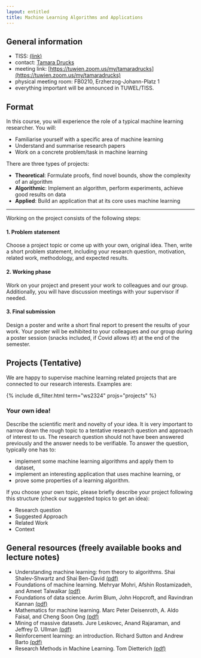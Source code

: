 ```yaml
---
layout: entitled
title: Machine Learning Algorithms and Applications
---
```

## General information

- TISS: [(link)](https://tiss.tuwien.ac.at/course/educationDetails.xhtml?dswid=1784&dsrid=101&courseNr=194101&semester=2023S)
- contact: [Tamara Drucks](mailto:tamara.drucks@tuwien.ac.at)
- meeting link: [https://tuwien.zoom.us/my/tamaradrucks](https://tuwien.zoom.us/my/tamaradrucks)
- physical meeting room: FB0210, Erzherzog-Johann-Platz 1
- everything important will be announced in TUWEL/TISS.


## Format

In this course, you will experience the role of a typical machine learning researcher.
You will:
* Familiarise yourself with a specific area of machine learning
* Understand and summarise research papers
* Work on a concrete problem/task in machine learning

There are three types of projects:
* **Theoretical**: Formulate proofs, find novel bounds, show the complexity of an algorithm
* **Algorithmic**: Implement an algorithm, perform experiments, achieve good results on data
* **Applied**: Build an application that at its core uses machine learning

---

Working on the project consists of the following steps:

#### 1. Problem statement

Choose a project topic or come up with your own, original idea. Then, write a short problem statement, including your research question, motivation, related work, methodology, and expected results.

#### 2. Working phase

Work on your project and present your work to colleagues and our group. Additionally, you will have discussion meetings with your supervisor if needed. 

#### 3. Final submission

Design a poster and write a short final report to present the results of your work. Your poster will be exhibited to your colleagues and our group during a poster session (snacks included, if Covid allows it!) at the end of the semester.


## Projects (Tentative)

<!-- Here you can find a list of potential projects to choose from:

### Applied & theoretical projects -->

We are happy to supervise machine learning related projects that are connected to our research interests. Examples are:

{% include di_filter.html term="ws2324" projs="projects" %}


<!-- ### Competitions & challenges

{% include di_filter.html term="sose23" projs="competitions" %} -->


### Your own idea!

Describe the scientific merit and novelty of your idea. It is very important to narrow down the rough topic to a tentative research question and approach of interest to us. The research question should not have been answered previously and the answer needs to be verifiable. To answer the question, typically one has to:

* implement some machine learning algorithms and apply them to dataset,
* implement an interesting application that uses machine learning, or
* prove some properties of a learning algorithm.


If you choose your own topic, please briefly describe your project following this structure (check our suggested topics to get an idea):

* Research question
* Suggested Approach
* Related Work
* Context


## General resources (freely available books and lecture notes)

- Understanding machine learning: from theory to algorithms. Shai Shalev-Shwartz and Shai Ben-David [(pdf)](https://www.cs.huji.ac.il/~shais/UnderstandingMachineLearning/copy.html)
- Foundations of machine learning. Mehryar Mohri, Afshin Rostamizadeh, and Ameet Talwalkar [(pdf)](https://cs.nyu.edu/~mohri/mlbook/)
- Foundations of data science. Avrim Blum, John Hopcroft, and Ravindran Kannan [(pdf)](https://www.cs.cornell.edu/jeh/book.pdf)
- Mathematics for machine learning. Marc Peter Deisenroth, A. Aldo Faisal, and Cheng Soon Ong [(pdf)](https://mml-book.github.io/)
- Mining of massive datasets. Jure Leskovec, Anand Rajaraman, and Jeffrey D. Ullman [(pdf)](http://infolab.stanford.edu/~ullman/mmds/book0n.pdf)
- Reinforcement learning: an introduction. Richard Sutton and Andrew Barto [(pdf)](http://incompleteideas.net/book/the-book.html)
- Research Methods in Machine Learning. Tom Dietterich [(pdf)](http://web.engr.oregonstate.edu/~tgd/talks/new-in-ml-2019.pdf)
